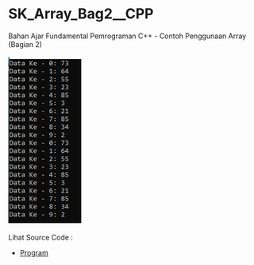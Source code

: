 # SK_Array_Bag2__CPP
Bahan Ajar Fundamental Pemrograman C++ - Contoh Penggunaan Array (Bagian 2)<br><br>
<img src="https://github.com/RizkyKhapidsyah/SK_Array_Bag2__CPP/blob/master/Result/001.PNG"><br><br>
Lihat Source Code : <br>
- <a href="https://github.com/RizkyKhapidsyah/SK_Array_Bag2__CPP/blob/master/Source.cpp">Program</a>

